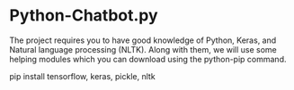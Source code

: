 # Python-Chatbot.py

The project requires you to have good knowledge of Python, Keras, and Natural language processing (NLTK). Along with them, we will use some helping modules which you can download using the python-pip command.

pip install tensorflow, keras, pickle, nltk
